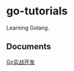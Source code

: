 # go-tutorials
Learning Golang.

## Documents
[Go实战开发](https://github.com/astaxie/go-best-practice)
